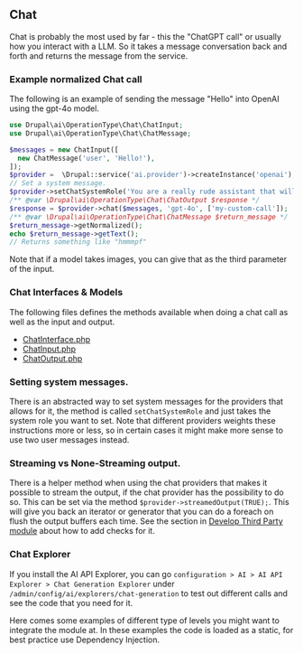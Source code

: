 ## Chat

Chat is probably the most used by far - this the "ChatGPT call" or usually how you interact with a LLM. So it takes a message conversation back and forth and returns the message from the service.

### Example normalized Chat call

The following is an example of sending the message "Hello" into OpenAI using the gpt-4o model.

```php
use Drupal\ai\OperationType\Chat\ChatInput;
use Drupal\ai\OperationType\Chat\ChatMessage;

$messages = new ChatInput([
  new ChatMessage('user', 'Hello!'),
]);
$provider =  \Drupal::service('ai.provider')->createInstance('openai');
// Set a system message.
$provider->setChatSystemRole('You are a really rude assistant that will not great people.')
/** @var \Drupal\ai\OperationType\Chat\ChatOutput $response */
$response = $provider->chat($messages, 'gpt-4o', ['my-custom-call']);
/** @var \Drupal\ai\OperationType\Chat\ChatMessage $return_message */
$return_message->getNormalized();
echo $return_message->getText();
// Returns something like "hmmmpf"
```

Note that if a model takes images, you can give that as the third parameter of the input.

### Chat Interfaces & Models

The following files defines the methods available when doing a chat call as well as the input and output.

* [ChatInterface.php](https://git.drupalcode.org/project/ai/-/blob/1.0.x/src/OperationType/Chat/ChatInterface.php?ref_type=heads)
* [ChatInput.php](https://git.drupalcode.org/project/ai/-/blob/1.0.x/src/OperationType/Chat/ChatInput.php?ref_type=heads)
* [ChatOutput.php](https://git.drupalcode.org/project/ai/-/blob/1.0.x/src/OperationType/Chat/ChatOutput.php?ref_type=heads)

### Setting system messages.
There is an abstracted way to set system messages for the providers that allows for it, the method is called `setChatSystemRole` and just takes the system role you want to set. Note that different providers weights these instructions more or less, so in certain cases it might make more sense to use two user messages instead.

### Streaming vs None-Streaming output.
There is a helper method when using the chat providers that makes it possible to stream the output, if the chat provider has the possibility to do so. This can be set via the method `$provider->streamedOutput(TRUE);`. This will give you back an iterator or generator that you can do a foreach on flush the output buffers each time. See the section in [Develop Third Party module](develop_third_party_module.md/#streaming-chat) about how to add checks for it.

### Chat Explorer
If you install the AI API Explorer, you can go `configuration > AI > AI API Explorer > Chat Generation Explorer` under `/admin/config/ai/explorers/chat-generation` to test out different calls and see the code that you need for it.

Here comes some examples of different type of levels you might want to integrate the module at. In these examples the code is loaded as a static, for best practice use Dependency Injection.
